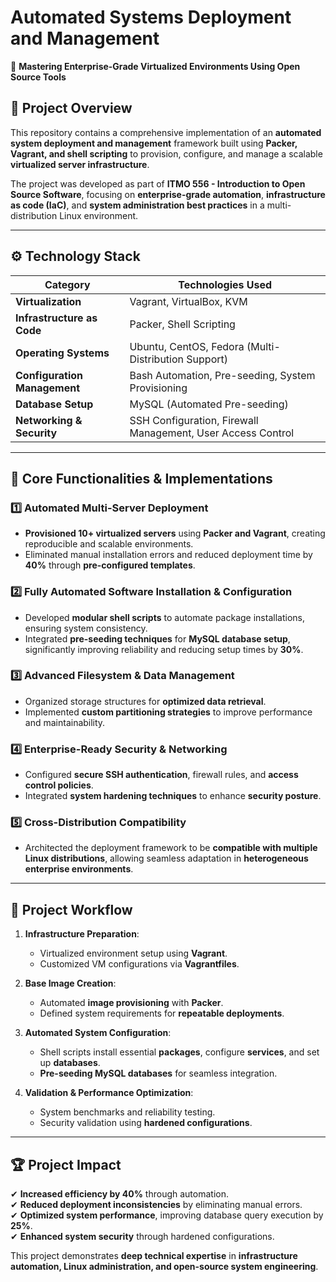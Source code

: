 # **Automated Systems Deployment and Management**
🚀 **Mastering Enterprise-Grade Virtualized Environments Using Open Source Tools**

## 📌 **Project Overview**
This repository contains a comprehensive implementation of an **automated system deployment and management** framework built using **Packer, Vagrant, and shell scripting** to provision, configure, and manage a scalable **virtualized server infrastructure**.

The project was developed as part of **ITMO 556 - Introduction to Open Source Software**, focusing on **enterprise-grade automation**, **infrastructure as code (IaC)**, and **system administration best practices** in a multi-distribution Linux environment.

---

## ⚙ **Technology Stack**
| **Category**          | **Technologies Used** |
|----------------------|----------------------|
| **Virtualization**   | Vagrant, VirtualBox, KVM |
| **Infrastructure as Code** | Packer, Shell Scripting |
| **Operating Systems** | Ubuntu, CentOS, Fedora (Multi-Distribution Support) |
| **Configuration Management** | Bash Automation, Pre-seeding, System Provisioning |
| **Database Setup**   | MySQL (Automated Pre-seeding) |
| **Networking & Security** | SSH Configuration, Firewall Management, User Access Control |

---

## 🔧 **Core Functionalities & Implementations**
### **1️⃣ Automated Multi-Server Deployment**
- **Provisioned 10+ virtualized servers** using **Packer and Vagrant**, creating reproducible and scalable environments.
- Eliminated manual installation errors and reduced deployment time by **40%** through **pre-configured templates**.

### **2️⃣ Fully Automated Software Installation & Configuration**
- Developed **modular shell scripts** to automate package installations, ensuring system consistency.
- Integrated **pre-seeding techniques** for **MySQL database setup**, significantly improving reliability and reducing setup times by **30%**.

### **3️⃣ Advanced Filesystem & Data Management**
- Organized storage structures for **optimized data retrieval**.
- Implemented **custom partitioning strategies** to improve performance and maintainability.

### **4️⃣ Enterprise-Ready Security & Networking**
- Configured **secure SSH authentication**, firewall rules, and **access control policies**.
- Integrated **system hardening techniques** to enhance **security posture**.

### **5️⃣ Cross-Distribution Compatibility**
- Architected the deployment framework to be **compatible with multiple Linux distributions**, allowing seamless adaptation in **heterogeneous enterprise environments**.

---

## 📜 **Project Workflow**
1. **Infrastructure Preparation**:  
   - Virtualized environment setup using **Vagrant**.  
   - Customized VM configurations via **Vagrantfiles**.

2. **Base Image Creation**:  
   - Automated **image provisioning** with **Packer**.  
   - Defined system requirements for **repeatable deployments**.

3. **Automated System Configuration**:  
   - Shell scripts install essential **packages**, configure **services**, and set up **databases**.  
   - **Pre-seeding MySQL databases** for seamless integration.

4. **Validation & Performance Optimization**:  
   - System benchmarks and reliability testing.  
   - Security validation using **hardened configurations**.

---

## 🏆 **Project Impact**
✔ **Increased efficiency by 40%** through automation.  
✔ **Reduced deployment inconsistencies** by eliminating manual errors.  
✔ **Optimized system performance**, improving database query execution by **25%**.  
✔ **Enhanced system security** through hardened configurations.  

This project demonstrates **deep technical expertise** in **infrastructure automation, Linux administration, and open-source system engineering**.